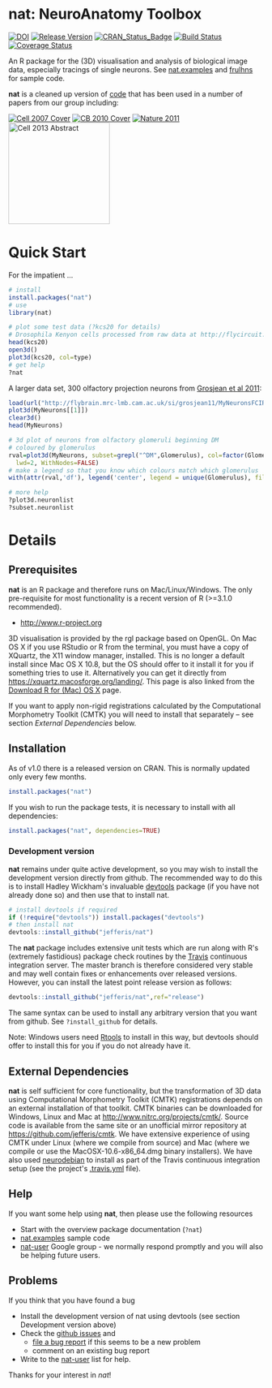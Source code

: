 # nat: NeuroAnatomy Toolbox
[![DOI](https://img.shields.io/badge/doi-10.5281%2Fzenodo.10171-blue.svg)](http://dx.doi.org/10.5281/zenodo.10171) 
[![Release Version](https://img.shields.io/github/release/jefferis/nat.svg)](https://github.com/jefferis/nat/releases/latest) 
[![CRAN_Status_Badge](http://www.r-pkg.org/badges/version/nat)](http://cran.r-project.org/package=nat) 
[![Build Status](https://img.shields.io/travis/jefferis/nat.svg)](https://travis-ci.org/jefferis/nat) 
[![Coverage Status](https://coveralls.io/repos/jefferis/nat/badge.svg?branch=master)](https://coveralls.io/r/jefferis/nat?branch=master)

An R package for the (3D) visualisation and analysis of biological image data, especially tracings of
single neurons. See [nat.examples](https://github.com/jefferis/nat.examples) and [frulhns](https://github.com/jefferis/frulhns) for sample code.

**nat** is a cleaned up version of [code](https://github.com/jefferis/AnalysisSuite) that has been used in a number of papers from our group including:

[![Cell 2007 Cover](http://www.cell.com/cms/attachment/602399/4753939/cov200h.gif "Olfactory Projection Neuron Mapping")](http://dx.doi.org/10.1016/j.cell.2007.01.040)
[![CB 2010 Cover](http://www.cell.com/cms/attachment/612001/4900537/cov200h.gif "fruitless Circuit Mapping")](http://dx.doi.org/10.1016/j.cub.2010.07.045)
[![Nature 2011](http://www.nature.com/nature/journal/v478/n7368/carousel/nature10428-f4.2.jpg "Food and Pheromone Integration")](http://dx.doi.org/10.1038/nature10428)
[<img src="http://www2.mrc-lmb.cam.ac.uk/wordpress/wp-content/uploads/Switch-altered_jefferis.jpg" alt="Cell 2013 Abstract" style="height: 200px;"/>](http://dx.doi.org/10.1016/j.cell.2013.11.025)

Quick Start
===========

For the impatient ...

```r
# install
install.packages("nat")
# use
library(nat)

# plot some test data (?kcs20 for details)
# Drosophila Kenyon cells processed from raw data at http://flycircuit.tw
head(kcs20)
open3d()
plot3d(kcs20, col=type)
# get help
?nat
```

A larger data set, 300 olfactory projection neurons from [Grosjean et al 2011](http://flybrain.mrc-lmb.cam.ac.uk/dokuwiki/doku.php?id=si:grosjean_and_silbering_2011):

```r
load(url("http://flybrain.mrc-lmb.cam.ac.uk/si/grosjean11/MyNeuronsFCIR.rda"))
plot3d(MyNeurons[[1]])
clear3d()
head(MyNeurons)

# 3d plot of neurons from olfactory glomeruli beginning DM
# coloured by glomerulus
rval=plot3d(MyNeurons, subset=grepl("^DM",Glomerulus), col=factor(Glomerulus),
  lwd=2, WithNodes=FALSE)
# make a legend so that you know which colours match which glomerulus
with(attr(rval,'df'), legend('center', legend = unique(Glomerulus), fill=unique(col)))

# more help
?plot3d.neuronlist
?subset.neuronlist
```

# Details
## Prerequisites
**nat** is an R package and therefore runs on Mac/Linux/Windows. The only pre-requisite for most functionality is a recent version of R (>=3.1.0 recommended).

* http://www.r-project.org

3D visualisation is provided by the rgl package based on OpenGL. On Mac OS X if 
you use RStudio or R from the terminal, you must have a copy of XQuartz, the X11
window manager, installed. This is no longer a default install since Mac OS X 
10.8, but the OS should offer to it install it for you if something tries to use
it. Alternatively you can get it directly from 
https://xquartz.macosforge.org/landing/. This page is also linked from the 
[Download R for (Mac) OS X](http://cran.r-project.org/bin/macosx/) page.

If you want to apply non-rigid registrations calculated by the Computational Morphometry Toolkit (CMTK) you will need to install that separately – see section *External Dependencies* below. 

## Installation
As of v1.0 there is a released version on CRAN. This is normally updated only
every few months.

```r
install.packages("nat")
```

If you wish to run the package tests, it is necessary to install with all dependencies:

```r
install.packages("nat", dependencies=TRUE)
```

### Development version
**nat** remains under quite active development, so you may wish to install the
development version directly from github. The recommended way to do this is to
install Hadley Wickham's invaluable [devtools](http://CRAN.R-project.org/package=devtools)
package (if you have not already done so) and then use that to install nat.

```r
# install devtools if required
if (!require("devtools")) install.packages("devtools")
# then install nat
devtools::install_github("jefferis/nat")
```

The **nat** package includes extensive unit tests which are run along with R's
(extremely fastidious) package check routines by the [Travis](http://travis-ci.org/jefferis/nat)
continuous integration server. The master branch is therefore considered very stable
and may well contain fixes or enhancements over released versions. 
However, you can install the latest point release version as follows:

```r
devtools::install_github("jefferis/nat",ref="release")
```
The same syntax can be used to install any arbitrary version that you want 
from github. See `?install_github` for details.

Note: Windows users need [Rtools](http://www.murdoch-sutherland.com/Rtools/) to
install in this way, but devtools should offer to install this for you if you
do not already have it.

## External Dependencies
**nat** is self sufficient for core functionality, but the transformation of 3D
data using Computational Morphometry Toolkit (CMTK) registrations depends on an
external installation of that toolkit. CMTK binaries can be downloaded for
Windows, Linux and Mac at <http://www.nitrc.org/projects/cmtk/>. Source code is 
available from the same site or an unofficial mirror repository at 
<https://github.com/jefferis/cmtk>. We have extensive experience of using CMTK
under Linux (where we compile from source) and Mac (where we compile or use the
MacOSX-10.6-x86_64.dmg binary installers). We have also used 
[neurodebian](http://neuro.debian.net/pkgs/cmtk.html) to install as part of the
Travis continuous integration setup (see the project's [.travis.yml](https://github.com/jefferis/nat/blob/master/.travis.yml) file).

## Help
If you want some help using **nat**, then please use the following resources

* Start with the overview package documentation (`?nat`)
* [nat.examples](https://github.com/jefferis/nat.examples) sample code
* [nat-user](https://groups.google.com/forum/#!forum/nat-user) Google group - 
  we normally respond promptly and you will also be helping future users.

## Problems
If you think that you have found a bug

* Install the development version of nat using devtools (see section Development 
  version above)
* Check the [github issues](https://github.com/jefferis/nat/issues?q=is%3Aissue) and 
  * [file a  bug report](https://github.com/jefferis/nat/issues/new) if this seems to be a new problem
  * comment on an existing bug report 
* Write to the [nat-user](https://groups.google.com/forum/#!forum/nat-user) list
  for help.

Thanks for your interest in *nat*!
